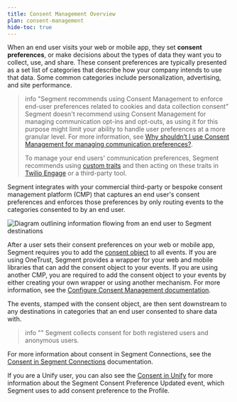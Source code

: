```yaml
---
title: Consent Management Overview
plan: consent-management
hide-toc: true
---
```


When an end user visits your web or mobile app, they set **consent preferences**, or make decisions about the types of data they want you to collect, use, and share. These consent preferences are typically presented as a set list of categories that describe how your company intends to use that data. Some common categories include personalization, advertising, and site performance. 

> info "Segment recommends using Consent Management to enforce end-user preferences related to cookies and data collection consent"
> Segment doesn't recommend using Consent Management for managing communication opt-ins and opt-outs, as using it for this purpose might limit your ability to handle user preferences at a more granular level. For more information, see [Why shouldn’t I use Consent Management for managing communication preferences?](/docs/privacy/consent-management/consent-faq/#why-shouldnt-i-use-consent-management-for-managing-communication-preferences).
>
> To manage your end users' communication preferences, Segment recommends using [custom traits](/docs/unify/Traits/custom-traits/) and then acting on these traits in [Twilio Engage](/docs/engage/) or a third-party tool.

Segment integrates with your commercial third-party or bespoke consent management platform (CMP) that captures an end user's consent preferences and enforces those preferences by only routing events to the categories consented to by an end user.

![Diagram outlining information flowing from an end user to Segment destinations](/docs/privacy/consent-management/images/consent-overview.png)

After a user sets their consent preferences on your web or mobile app, Segment requires you to add the [consent object](/docs/privacy/consent-management/consent-in-segment-connections/#consent-object) to all events. If you are using OneTrust, Segment provides a wrapper for your web and mobile libraries that can add the consent object to your events. If you are using another CMP, you are required to add the consent object to your events by either creating your own wrapper or using another mechanism. For more information, see the [Configure Consent Management documentation](/docs/privacy/consent-management/configure-consent-management/#step-2-integrating-your-cmp-with-segment).

The events, stamped with the consent object, are then sent downstream to any destinations in categories that an end user consented to share data with.

> info ""
> Segment collects consent for both registered users and anonymous users.

For more information about consent in Segment Connections, see the [Consent in Segment Connections](/docs/privacy/consent-management/consent-in-segment-connections) documentation. 

If you are a Unify user, you can also see the [Consent in Unify](/docs/privacy/consent-management/consent-in-unify) for more information about the Segment Consent Preference Updated event, which Segment uses to add consent preference to the Profile.